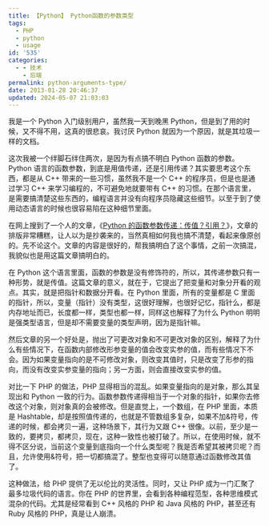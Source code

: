 ```yaml
---
title: 【Python】 Python函数的参数类型
tags:
  - PHP
  - python
  - usage
id: '535'
categories:
  - - 技术
    - 后端
permalink: python-arguments-type/
date: 2013-01-28 20:46:37
updated: 2024-05-07 21:03:03
---
```

我是一个 Python 入门级别用户，虽然我一天到晚黑 Python，但是到了用的时候，又不得不用，这真的很悲哀。我讨厌 Python 就因为一个原因，就是其垃圾一样的文档。

这次我被一个绊脚石绊住两次，是因为有点搞不明白 Python 函数的参数。Python 语言的函数参数，到底是用值传递，还是引用传递？其实要思考这个东西，都是从 C++ 带来的一些习惯，虽然我不是一个 C++ 的程序员，但是也是通过学习 C++ 来学习编程的，不可避免地就要带有 C++ 的习惯。在那个语言里，是需要搞清楚这些东西的，编程语言并没有向程序员隐藏这些细节。以至于到了使用动态语言的时候也很容易陷在这种细节里面。

<!-- more -->

在网上搜到了一个人的文章，《[Python 的函数参数传递：传值？引用？](http://blog.csdn.net/winterttr/article/details/2590741)》，文章的排版非常糟糕，让人以为是抄袭来的，当然真相如何我也搞不清楚，看起来像原创的。先不论这个。文章的内容是很好的，帮我搞明白了这个事情，之前一次搞混，我貌似也是用这篇文章搞明白的。

在 Python 这个语言里面，函数的参数是没有修饰符的，所以，其传递参数只有一种形势，就是传值。这篇文章的意义，就在于，它提出了把变量和对象分开看的观点。其实，就是把指针和数据分开看。在 Python 里面，所有的变量都是 C 里面的指针，所以，变量（指针）没有类型，这很好理解，也很好记忆，指针么，都是内存地址而已，长度都一样，类型也都一样，同样这也解释了为什么 Python 明明是强类型语言，但是却不需要变量的类型声明，因为是指针嘛。

然后文章的另一个好处是，抛出了可更改对象和不可更改对象的区别，解释了为什么有些情况下，在函数内部修改形参变量的值会改变实参的值，而有些情况下不会。因为如果变量指向的是不可修改对象，则改变其值时，只是改变了形参的指向，而没有改变实参变量的指向；另一方面，则会直接改变实参的值。

对比一下 PHP 的做法，PHP 显得相当的混乱。如果变量指向的是对象，那么其呈现出和 Python 一致的行为。函数参数传递得相当于一个对象的指针，如果你去修改这个对象，则对象真的会被修改。但是直觉上，一个数组，在 PHP 里面，本质是 Hashtable，却是按照值传递的，也就是不管数组多复杂，如果不加&符号，传递的时候，都会拷贝一遍，这种场景下，其行为又跟 C++ 很像。以前，至少是一致的，要拷贝，都拷贝，现在，这种一致性也被打破了。所以，在使用时候，就不得不区分说，当前这个变量到底指向一个什么类型呢？我是否希望其被拷贝呢？而且，允许使用&符号，把一切都搞混了。整型也变得可以随意通过函数修改其值了。

这种做法，给 PHP 提供了无以伦比的灵活性。同时，又让 PHP 成为一门汇聚了最多垃圾代码的语言。你在 PHP 的世界里，会看到各种编程范型，各种思维模式混杂的代码。尤其是经常看到 C++ 风格的 PHP 和 Java 风格的 PHP，甚至还有 Ruby 风格的 PHP，真是让人崩溃。
